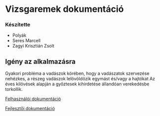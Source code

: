 # Vizsgaremek dokumentáció

### Készítette
* Polyák
* Seres Marcell
* Zagyi Krisztián Zsolt


## Igény az alkalmazásra

Gyakori probléma a vadászok körében, 
hogy a vadászatok szervezése nehézkes, a részeg vadászok
lelövöldözik egymást és/vagy a hajtókat
Az éves kilövések alapján a győztesek kihirdetése
állandóan verekedésbe torkollik.


[Felhasználói dokumentáció](./dokumentacio/user-documentation.md)

[Fejlesztői dokumentáció](./dokumentacio/developer-documentation.md)





